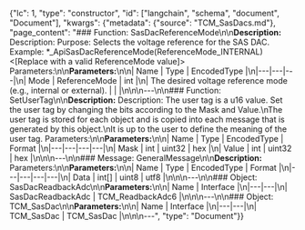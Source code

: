 {"lc": 1, "type": "constructor", "id": ["langchain", "schema", "document", "Document"], "kwargs": {"metadata": {"source": "TCM_SasDacs.md"}, "page_content": "### Function: SasDacReferenceMode\n\n**Description:** Description: Purpose: Selects the voltage reference for the SAS DAC. Example: *_ApiSasDacReferenceMode(ReferenceMode_INTERNAL) <[Replace with a valid ReferenceMode value]> Parameters:\n\n**Parameters:**\n\n| Name | Type | EncodedType |\n|---|---|---|\n| Mode | ReferenceMode | int |\n| The desired voltage reference mode (e.g., internal or external). |  |  |\n\n\n---\n\n### Function: SetUserTag\n\n**Description:** Description: The user tag is a u16 value. Set the user tag by changing the bits according to the Mask and Value.\nThe user tag is stored for each object and is copied into each message that is generated by this object.\nIt is up to the user to define the meaning of the user tag. Parameters:\n\n**Parameters:**\n\n| Name | Type | EncodedType | Format |\n|---|---|---|---|\n| Mask | int | uint32 | hex |\n| Value | int | uint32 | hex |\n\n\n---\n\n### Message: GeneralMessage\n\n**Description:** Parameters:\n\n**Parameters:**\n\n| Name | Type | EncodedType | Format |\n|---|---|---|---|\n| Data | int[] | uint8 | utf8 |\n\n\n---\n\n### Object: SasDacReadbackAdc\n\n**Parameters:**\n\n| Name | Interface |\n|---|---|\n| SasDacReadbackAdc | TCM_ReadbackAdc6 |\n\n\n---\n\n### Object: TCM_SasDac\n\n**Parameters:**\n\n| Name | Interface |\n|---|---|\n| TCM_SasDac | TCM_SasDac |\n\n\n---", "type": "Document"}}
